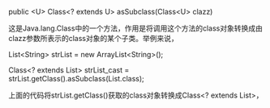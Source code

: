 public &lt;U&gt; Class&lt;? extends U&gt; asSubclass\(Class&lt;U&gt; clazz\)

这是Java.lang.Class中的一个方法，作用是将调用这个方法的class对象转换成由clazz参数所表示的class对象的某个子类。举例来说，

List&lt;String&gt; strList = new ArrayList&lt;String&gt;\(\);  

Class&lt;? extends List&gt; strList\_cast = strList.getClass\(\).asSubclass\(List.class\);  

 

上面的代码将strList.getClass\(\)获取的class对象转换成Class&lt;? extends List&gt;，

